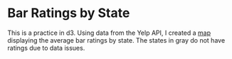 # Bar Ratings by State

This is a practice in d3. Using data from the Yelp API, I created a [map](https://dohyun0012.github.io/) displaying the average bar ratings by state. The states in gray do not have ratings due to data issues.
